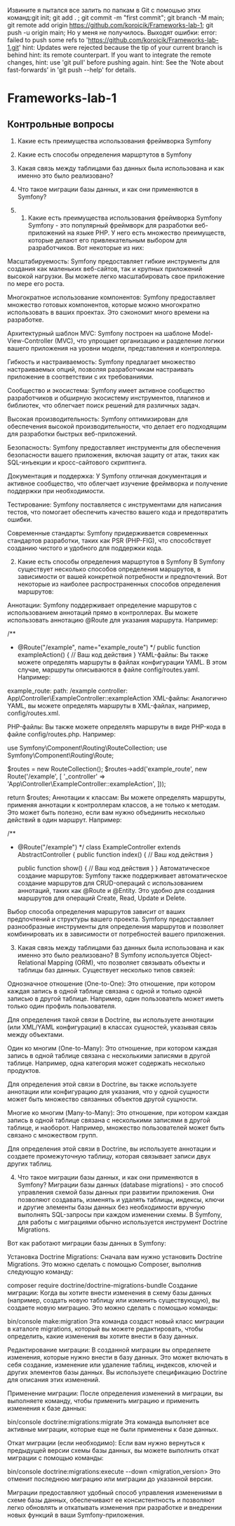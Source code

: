 Извините я пытался все залить по папкам в Git с помошью этих команд:git init; git add . ; git commit -m "first commit";  git branch -M main; git remote add origin https://github.com/koroicik/Frameworks-lab-1; git push -u origin main; Но у меня не получилось. Выходят ошибки: error: 
failed to push some refs to 'https://github.com/koroicik/Frameworks-lab-1.git'
hint: Updates were rejected because the tip of your current branch is behind
hint: its remote counterpart. If you want to integrate the remote changes,
hint: use 'git pull' before pushing again.
hint: See the 'Note about fast-forwards' in 'git push --help' for details.
# Frameworks-lab-1
## Контрольные вопросы

1. Какие есть преимущества использования фреймворка Symfony
2. Какие есть способы определения маршртутов в Symfony
3. Какая связь между таблицами баз данных была использована и как именно это было реализовано?
4. Что такое миграции базы данных, и как они применяются в Symfony?

5. 1. Какие есть преимущества использования фреймворка Symfony
 Symfony - это популярный фреймворк для разработки веб-приложений на языке PHP. У него есть множество преимуществ, которые делают его привлекательным выбором для разработчиков. Вот некоторые из них:

Масштабируемость: Symfony предоставляет гибкие инструменты для создания как маленьких веб-сайтов, так и крупных приложений высокой нагрузки. Вы можете легко масштабировать свое приложение по мере его роста.

Многократное использование компонентов: Symfony предоставляет множество готовых компонентов, которые можно многократно использовать в ваших проектах. Это сэкономит много времени на разработке.

Архитектурный шаблон MVC: Symfony построен на шаблоне Model-View-Controller (MVC), что упрощает организацию и разделение логики вашего приложения на уровни модели, представления и контроллера.

Гибкость и настраиваемость: Symfony предлагает множество настраиваемых опций, позволяя разработчикам настраивать приложение в соответствии с их требованиями.

Сообщество и экосистема: Symfony имеет активное сообщество разработчиков и обширную экосистему инструментов, плагинов и библиотек, что облегчает поиск решений для различных задач.

Высокая производительность: Symfony оптимизирован для обеспечения высокой производительности, что делает его подходящим для разработки быстрых веб-приложений.

Безопасность: Symfony предоставляет инструменты для обеспечения безопасности вашего приложения, включая защиту от атак, таких как SQL-инъекции и кросс-сайтового скриптинга.

Документация и поддержка: У Symfony отличная документация и активное сообщество, что облегчает изучение фреймворка и получение поддержки при необходимости.

Тестирование: Symfony поставляется с инструментами для написания тестов, что помогает обеспечить качество вашего кода и предотвратить ошибки.

Современные стандарты: Symfony придерживается современных стандартов разработки, таких как PSR (PHP-FIG), что способствует созданию чистого и удобного для поддержки кода.

2. Какие есть способы определения маршртутов в Symfony
В Symfony существует несколько способов определения маршрутов, в зависимости от вашей конкретной потребности и предпочтений. Вот некоторые из наиболее распространенных способов определения маршрутов:

Аннотации:
Symfony поддерживает определение маршрутов с использованием аннотаций прямо в контроллерах. Вы можете использовать аннотацию @Route для указания маршрута. Например:

/**
 * @Route("/example", name="example_route")
 */
public function exampleAction() {
    // Ваш код действия
}
YAML-файлы:
Вы также можете определять маршруты в файлах конфигурации YAML. В этом случае, маршруты описываются в файле config/routes.yaml. Например:

example_route:
    path: /example
    controller: App\Controller\ExampleController::exampleAction
XML-файлы:
Аналогично YAML, вы можете определять маршруты в XML-файлах, например, config/routes.xml.

PHP-файлы:
Вы также можете определять маршруты в виде PHP-кода в файле config/routes.php. Например:

use Symfony\Component\Routing\RouteCollection;
use Symfony\Component\Routing\Route;

$routes = new RouteCollection();
$routes->add('example_route', new Route('/example', [
    '_controller' => 'App\Controller\ExampleController::exampleAction',
]));

return $routes;
Аннотации к классам:
Вы можете определять маршруты, применяя аннотации к контроллерам классов, а не только к методам. Это может быть полезно, если вам нужно объединить несколько действий в один маршрут. Например:

/**
 * @Route("/example")
 */
class ExampleController extends AbstractController {
    public function index() {
        // Ваш код действия
    }

    public function show() {
        // Ваш код действия
    }
}
Автоматическое создание маршрутов:
Symfony также поддерживает автоматическое создание маршрутов для CRUD-операций с использованием аннотаций, таких как @Route и @Entity. Это удобно для создания маршрутов для операций Create, Read, Update и Delete.

Выбор способа определения маршрутов зависит от ваших предпочтений и структуры вашего проекта. Symfony предоставляет разнообразные инструменты для определения маршрутов и позволяет комбинировать их в зависимости от потребностей вашего приложения.

3. Какая связь между таблицами баз данных была использована и как именно это было реализовано?
   В Symfony используется Object-Relational Mapping (ORM), что позволяет связывать объекты и таблицы баз данных. Существует несколько типов связей:

Однозначное отношение (One-to-One): Это отношение, при котором каждая запись в одной таблице связана с одной и только одной записью в другой таблице. Например, один пользователь может иметь только один профиль пользователя.

Для определения такой связи в Doctrine, вы используете аннотации (или XML/YAML конфигурации) в классах сущностей, указывая связь между объектами.

Один ко многим (One-to-Many): Это отношение, при котором каждая запись в одной таблице связана с несколькими записями в другой таблице. Например, одна категория может содержать несколько продуктов.

Для определения этой связи в Doctrine, вы также используете аннотации или конфигурацию для указания, что у одной сущности может быть множество связанных объектов другой сущности.

Многие ко многим (Many-to-Many): Это отношение, при котором каждая запись в одной таблице связана с несколькими записями в другой таблице, и наоборот. Например, множество пользователей может быть связано с множеством групп.

Для определения этой связи в Doctrine, вы используете аннотации и создаете промежуточную таблицу, которая связывает записи двух других таблиц.

4. Что такое миграции базы данных, и как они применяются в Symfony?
Миграции базы данных (database migrations) - это способ управления схемой базы данных при развитии приложения. Они позволяют создавать, изменять и удалять таблицы, индексы, ключи и другие элементы базы данных без необходимости вручную выполнять SQL-запросы при каждом изменении схемы. В Symfony, для работы с миграциями обычно используется инструмент Doctrine Migrations.

Вот как работают миграции базы данных в Symfony:

Установка Doctrine Migrations:
Сначала вам нужно установить Doctrine Migrations. Это можно сделать с помощью Composer, выполнив следующую команду:

composer require doctrine/doctrine-migrations-bundle
Создание миграции:
Когда вы хотите внести изменения в схему базы данных (например, создать новую таблицу или изменить существующую), вы создаете новую миграцию. Это можно сделать с помощью команды:

bin/console make:migration
Эта команда создаст новый класс миграции в каталоге migrations, который вы можете редактировать, чтобы определить, какие изменения вы хотите внести в базу данных.

Редактирование миграции:
В созданной миграции вы определяете изменения, которые нужно внести в базу данных. Это может включать в себя создание, изменение или удаление таблиц, индексов, ключей и других элементов базы данных. Вы используете спецификацию Doctrine для описания этих изменений.

Применение миграции:
После определения изменений в миграции, вы выполняете команду, чтобы применить миграцию и применить изменения к базе данных:

bin/console doctrine:migrations:migrate
Эта команда выполняет все активные миграции, которые еще не были применены к базе данных.

Откат миграции (если необходимо):
Если вам нужно вернуться к предыдущей версии схемы базы данных, вы можете выполнить откат миграции с помощью команды:

bin/console doctrine:migrations:execute --down <migration_version>
Это отменит последнюю миграцию или миграции до указанной версии.

Миграции предоставляют удобный способ управления изменениями в схеме базы данных, обеспечивают ее консистентность и позволяют легко обновлять и откатывать изменения при разработке и внедрении новых функций в ваши Symfony-приложения.
